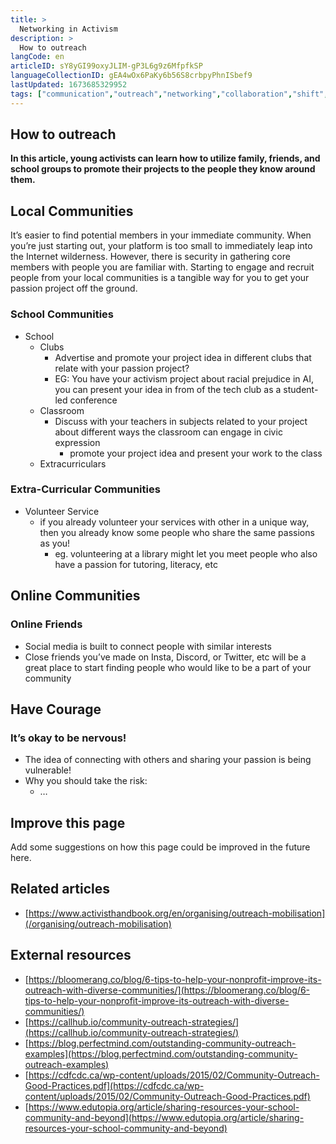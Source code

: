 ```yaml
---
title: >
  Networking in Activism
description: >
  How to outreach
langCode: en
articleID: sY8yGI99oxyJLIM-gP3L6g9z6MfpfkSP
languageCollectionID: gEA4wOx6PaKy6b56S8crbpyPhnISbef9
lastUpdated: 1673685329952
tags: ["communication","outreach","networking","collaboration","shift","shift x activist handbook"]
---
```


## How to outreach

**In this article, young activists can learn how to utilize family, friends, and school groups to promote their projects to the people they know around them.**

## **Local Communities**

It’s easier to find potential members in your immediate community. When you’re just starting out, your platform is too small to immediately leap into the Internet wilderness. However, there is security in gathering core members with people you are familiar with. Starting to engage and recruit people from your local communities is a tangible way for you to get your passion project off the ground.

### School Communities

-   School
    -   Clubs
        -   Advertise and promote your project idea in different clubs that relate with your passion project?
        -   EG: You have your activism project about racial prejudice in AI, you can present your idea in from of the tech club as a student-led conference
    -   Classroom
        -   Discuss with your teachers in subjects related to your project about different ways the classroom can engage in civic expression
            -   promote your project idea and present your work to the class
    -   Extracurriculars

### Extra-Curricular Communities

-   Volunteer Service
    -   if you already volunteer your services with other in a unique way, then you already know some people who share the same passions as you!
        -   eg. volunteering at a library might let you meet people who also have a passion for tutoring, literacy, etc

## **Online Communities**

### Online Friends

-   Social media is built to connect people with similar interests
-   Close friends you’ve made on Insta, Discord, or Twitter, etc will be a great place to start finding people who would like to be a part of your community

## **Have Courage**

### It’s okay to be nervous!

-   The idea of connecting with others and sharing your passion is being vulnerable!
-   Why you should take the risk:
    -   …

## **Improve this page**

Add some suggestions on how this page could be improved in the future here.

## **Related articles**

-   [https://www.activisthandbook.org/en/organising/outreach-mobilisation](/organising/outreach-mobilisation)

## **External resources**

-   [https://bloomerang.co/blog/6-tips-to-help-your-nonprofit-improve-its-outreach-with-diverse-communities/](https://bloomerang.co/blog/6-tips-to-help-your-nonprofit-improve-its-outreach-with-diverse-communities/)
-   [https://callhub.io/community-outreach-strategies/](https://callhub.io/community-outreach-strategies/)
-   [https://blog.perfectmind.com/outstanding-community-outreach-examples](https://blog.perfectmind.com/outstanding-community-outreach-examples)
-   [https://cdfcdc.ca/wp-content/uploads/2015/02/Community-Outreach-Good-Practices.pdf](https://cdfcdc.ca/wp-content/uploads/2015/02/Community-Outreach-Good-Practices.pdf)
-   [https://www.edutopia.org/article/sharing-resources-your-school-community-and-beyond](https://www.edutopia.org/article/sharing-resources-your-school-community-and-beyond)